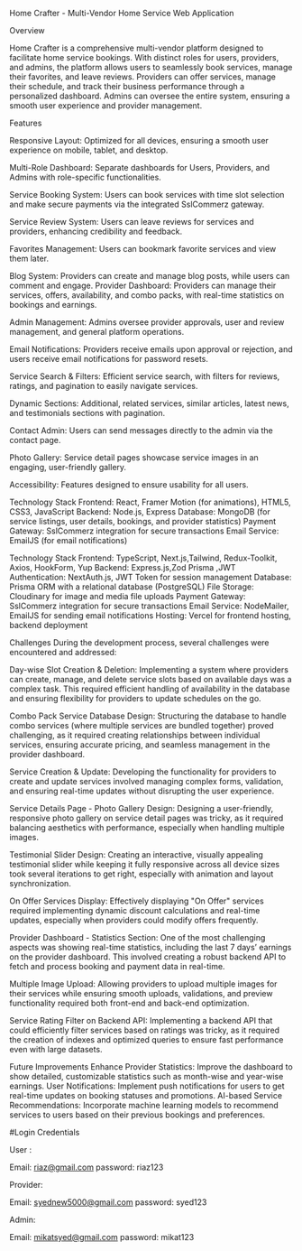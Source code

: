 Home Crafter - Multi-Vendor Home Service Web Application

Overview

Home Crafter is a comprehensive multi-vendor platform designed to facilitate home service bookings. With distinct roles for users, providers, and admins, the platform allows users to seamlessly book services, manage their favorites, and leave reviews. Providers can offer services, manage their schedule, and track their business performance through a personalized dashboard. Admins can oversee the entire system, ensuring a smooth user experience and provider management.

Features

Responsive Layout: Optimized for all devices, ensuring a smooth user experience on mobile, tablet, and desktop.

Multi-Role Dashboard: Separate dashboards for Users, Providers, and Admins with role-specific functionalities.

Service Booking System: Users can book services with time slot selection and make secure payments via the integrated SslCommerz gateway.

Service Review System: Users can leave reviews for services and providers, enhancing credibility and feedback.

Favorites Management: Users can bookmark favorite services and view them later.

Blog System: Providers can create and manage blog posts, while users can comment and engage.
Provider Dashboard: Providers can manage their services, offers, availability, and combo packs, with real-time statistics on bookings and earnings.

Admin Management: Admins oversee provider approvals, user and review management, and general platform operations.

Email Notifications: Providers receive emails upon approval or rejection, and users receive email notifications for password resets.

Service Search & Filters: Efficient service search, with filters for reviews, ratings, and pagination to easily navigate services.

Dynamic Sections: Additional, related services, similar articles, latest news, and testimonials sections with pagination.

Contact Admin: Users can send messages directly to the admin via the contact page.

Photo Gallery: Service detail pages showcase service images in an engaging, user-friendly gallery.

Accessibility: Features designed to ensure usability for all users.

Technology Stack
Frontend: React, Framer Motion (for animations), HTML5, CSS3, JavaScript
Backend: Node.js, Express
Database: MongoDB (for service listings, user details, bookings, and provider statistics)
Payment Gateway: SslCommerz integration for secure transactions
Email Service: EmailJS (for email notifications)

Technology Stack
Frontend: TypeScript, Next.js,Tailwind, Redux-Toolkit, Axios, HookForm, Yup 
Backend: Express.js,Zod Prisma ,JWT
Authentication: NextAuth.js, JWT Token for session management
Database: Prisma ORM with a relational database (PostgreSQL)
File Storage: Cloudinary for image and media file uploads
Payment Gateway: SslCommerz integration for secure transactions
Email Service: NodeMailer, EmailJS for sending email notifications 
Hosting: Vercel for frontend hosting, backend deployment



Challenges
During the development process, several challenges were encountered and addressed:

Day-wise Slot Creation & Deletion: Implementing a system where providers can create, manage, and delete service slots based on available days was a complex task. This required efficient handling of availability in the database and ensuring flexibility for providers to update schedules on the go.

Combo Pack Service Database Design: Structuring the database to handle combo services (where multiple services are bundled together) proved challenging, as it required creating relationships between individual services, ensuring accurate pricing, and seamless management in the provider dashboard.

Service Creation & Update: Developing the functionality for providers to create and update services involved managing complex forms, validation, and ensuring real-time updates without disrupting the user experience.

Service Details Page - Photo Gallery Design: Designing a user-friendly, responsive photo gallery on service detail pages was tricky, as it required balancing aesthetics with performance, especially when handling multiple images.

Testimonial Slider Design: Creating an interactive, visually appealing testimonial slider while keeping it fully responsive across all device sizes took several iterations to get right, especially with animation and layout synchronization.

On Offer Services Display: Effectively displaying "On Offer" services required implementing dynamic discount calculations and real-time updates, especially when providers could modify offers frequently.

Provider Dashboard - Statistics Section: One of the most challenging aspects was showing real-time statistics, including the last 7 days’ earnings on the provider dashboard. This involved creating a robust backend API to fetch and process booking and payment data in real-time.

Multiple Image Upload: Allowing providers to upload multiple images for their services while ensuring smooth uploads, validations, and preview functionality required both front-end and back-end optimization.

Service Rating Filter on Backend API: Implementing a backend API that could efficiently filter services based on ratings was tricky, as it required the creation of indexes and optimized queries to ensure fast performance even with large datasets.

Future Improvements
Enhance Provider Statistics: Improve the dashboard to show detailed, customizable statistics such as month-wise and year-wise earnings.
User Notifications: Implement push notifications for users to get real-time updates on booking statuses and promotions.
AI-based Service Recommendations: Incorporate machine learning models to recommend services to users based on their previous bookings and preferences.


#Login Credentials

User :

Email: riaz@gmail.com
password: riaz123

Provider:

Email: syednew5000@gmail.com
password: syed123


Admin:

Email: mikatsyed@gmail.com
password: mikat123

